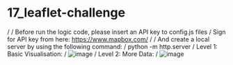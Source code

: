 # 17_leaflet-challenge
/
/
Before run the logic code, please insert an API key to config.js files
/
Sign for API key from here: https://www.mapbox.com/
/
/
And create a local server by using the following command:
/
python -m http.server
/
Level 1: Basic Visualisation:
/
![image](https://user-images.githubusercontent.com/87762636/144708668-dc74dd44-376a-4766-91a2-845b8c2a957b.png)
/
Level 2: More Data:
/
![image](https://user-images.githubusercontent.com/87762636/144708740-98d71bf4-d182-4068-bfce-1ccbdfb475d2.png)

